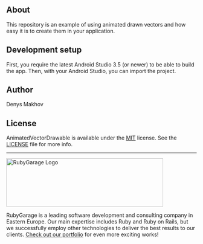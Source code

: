 ## About
This repository is an example of using animated drawn vectors and how easy it is to create them in your application.

## Development setup

First, you require the latest Android Studio 3.5 (or newer) to be able to build the app.
Then, with your Android Studio, you can import the project.

## Author

Denys Makhov

## License

AnimatedVectorDrawable is available under the [MIT](https://opensource.org/licenses/MIT) license. See the [LICENSE](https://github.com/DenysZP/AnimatedVectorDrawable/blob/master/LICENSE.md) file for more info.

***
<a href="https://rubygarage.org/"><img src="https://rubygarage.s3.amazonaws.com/assets/assets/rg_color_logo_horizontal-919afc51a81d2e40cb6a0b43ee832e3fcd49669d06785156d2d16fd0d799f89e.png" alt="RubyGarage Logo" width="415" height="128"></a>

RubyGarage is a leading software development and consulting company in Eastern Europe. Our main expertise includes Ruby and Ruby on Rails, but we successfully employ other technologies to deliver the best results to our clients. [Check out our portfolio](https://rubygarage.org/portfolio) for even more exciting works!
